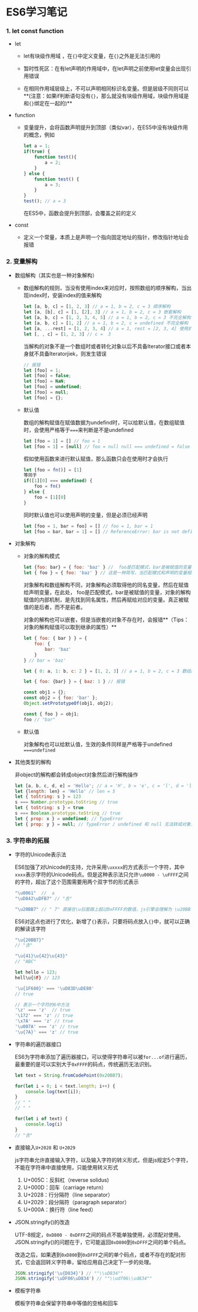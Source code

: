 # ES6学习笔记

### 1. let const function

* let

  * let有块级作用域 ，在`{}`中定义变量，在`{}`之外是无法引用的

  * 暂时性死区：在有let声明的作用域中，在let声明之前使用let变量会出现引用错误
  * 在相同作用域层级上，不可以声明相同标识名变量。但是层级不同则可以**(注意：如果if判断语句没有`{}`，那么就没有块级作用域，块级作用域是和`{}`绑定在一起的)**

* function

  * 变量提升，会将函数声明提升到顶部（类似var），在ES5中没有块级作用的概念，例如

    ````js
    let a = 1;
    if(true) {
        function test(){
            a = 2;
        }
    } else {
        function test() {
            a = 3;
        }
    }
    test(); // a = 3
    ````

    在ES5中，函数会提升到顶部，会覆盖之前的定义

* const
  
  * 定义一个常量，本质上是声明一个指向固定地址的指针，修改指针地址会报错

### 2. 变量解构

* 数组解构（其实也是一种对象解构）

  * 数组解构的规则，当没有使用index来对应时，按照数组的顺序解构，当出现index时，安装index的值来解构

    ```js
    let [a, b, c] = [1, 2, 3] // a = 1, b = 2, c = 3 顺序解构
    let [a, [b], c] = [1, [2], 3] // a = 1, b = 2, c = 3 嵌套解构
    let [a, b, c] = [1, 2, 3, 4, 5] // a = 1, b = 2, c = 3 不完全解构
    let [a, b, c] = [1, 2] // a = 1, b = 2, c = undefined 不完全解构
    let [a, ...rest] = [1, 2, 3, 4] // a = 1, rest = [2, 3, 4] 使用扩展符来进行解构的赋值
    let [, , c] = [1, 2, 3] // c =  3 
    ```

    

    当解构的对象不是一个数组时或者转化对象以后不具备Iterator接口或者本身就不具备Iteratorjiek，则发生错误

    ```js
    // 报错
    let [foo] = 1;
    let [foo] = false;
    let [foo] = NaN;
    let [foo] = undefined;
    let [foo] = null;
    let [foo] = {};
    ```

  * 默认值
  
    数组的解构赋值在赋值数据为undefind时，可以给默认值，在数组赋值时，会使用严格等于`===`来判断是不是undefined
  
    ```js
    let [foo = 1] = [] // foo = 1
    let [foo = 1] = [null] // foo = null null === undefined = false
    ```
  
    假如使用函数来进行默认赋值，那么函数只会在使用时才会执行
  
    ```js
    let [foo = fn()] = [1] 
    等同于
    if([1][0] === undefined) {
        foo = fn()
    } else {
        foo = [1][0]
    }
    ```
  
    同时默认值也可以使用声明的变量，但是必须已经声明
  
    ```js
    let [foo = 1, bar = foo] = [] // foo = 1, bar = 1
    let [foo = bar, bar = 1] = [] // ReferenceError: bar is not defined
    ```
  
    

* 对象解构

  * 对象的解构模式

    ```js
    let {foo: bar} = { foo: 'baz' } //  foo是匹配模式，bar是被赋值的变量
    let { foo } = { foo: 'baz' } // 这是一种简写，当匹配模式和声明的变量相同时，可以简写
    ```

    对象解构和数组解构不同，对象解构必须取得他的同名变量，然后在赋值给声明变量，在此处， foo是匹配模式，bar是被赋值的变量，对象的解构赋值的内部机制，是先找到同名属性，然后再赋给对应的变量。真正被赋值的是后者，而不是前者。

    对象的解构也可以嵌套，但是当嵌套的对象不存在时，会报错**（Tips：对象的解构赋值可以取到继承的属性）**

    ```js
    let { foo: { bar } } = {
        foo: {
            bar: 'baz'
        }
    } // bar = 'baz' 
    
    let { 0: a, 1: b, c: 2 } = [1, 2, 3] // a = 1, b = 2, c = 3 数组的本质还是对象，所以可以使用对象解构
    
    let { foo: {bar} } = { baz: 1 } // 报错
    
    const obj1 = {};
    const obj2 = { foo: 'bar' };
    Object.setPrototypeOf(obj1, obj2);
    
    const { foo } = obj1;
    foo // "bar"
    ```

  * 默认值

    对象解构也可以给默认值，生效的条件同样是严格等于undefined `===undefined`

* 其他类型的解构

  非object的解构都会转成object对象然后进行解构操作

  ```js
  let [a, b, c, d, e] = 'Hello'; // a = 'H', b = 'e', c = 'l', d = 'l', e = 'o'
  let {length: len} = 'Hello' // len = 5
  let { toString: s } = 123
  s === Number.prototype.toString // true
  let { toString: s } = true
  s === Boolean.prototype.toString // true
  let { prop: x } = undefined; // TypeError
  let { prop: y } = null; // TypeError / undefined 和 null 无法转成对象，所以对它们进行解构赋值，都会报错
  ```

### 3. 字符串的拓展

* 字符的Unicode表示法

  ES6加强了对Unicode的支持，允许采用`\uxxxx`的方式表示一个字符，其中`xxxx`表示字符的Unicode码点。但是这种表示法只允许`\u0000 - \uFFFF`之间的字符，超出了这个范围需要用两个双字节的形式表示

  ```js
  "\u0061"  //  a
  "\uD842\uDFB7" // "𠮷"
  
  "\u20BB7" // " 7" 直接在\u后面跟上超过0xFFFF的数值，js引擎会理解为 \u20BB + 7
  ```

  ES6对这点也进行了优化，新增了`{}`表示，只要将码点放入`{}`中，就可以正确的解读该字符

  ```js
  "\u{20BB7}"
  // "𠮷"
  
  "\u{41}\u{42}\u{43}"
  // "ABC"
  
  let hello = 123;
  hell\u{6F} // 123
  
  '\u{1F680}' === '\uD83D\uDE80'
  // true
  
  // 表示一个字符的6中方法
  '\z' === 'z'  // true
  '\172' === 'z' // true
  '\x7A' === 'z' // true
  '\u007A' === 'z' // true
  '\u{7A}' === 'z' // true 
  ```

* 字符串的遍历器接口

  ES6为字符串添加了遍历器接口，可以使得字符串可以被`for...of`进行遍历，最重要的是可以实别大于`0xFFFF`的码点，传统遍历无法识别。

  ```js
  let text = String.fromCodePoint(0x20BB7);
  
  for(let i = 0; i < text.length; i++) {
      console.log(text[i]);
  }
  // " "
  // " "
  
  for(let i of text) {
      console.log(i)
  }
  // "𠮷"
  ```

* 直接输入`U+2028` 和 `U+2029`

  js字符串允许直接输入字符，以及输入字符的转义形式，但是js规定5个字符，不能在字符串中直接使用，只能使用转义形式

  1. U+005C：反斜杠（reverse solidus)
  2. U+000D：回车（carriage return）
  3. U+2028：行分隔符（line separator）
  4. U+2029：段分隔符（paragraph separator）
  5. U+000A：换行符（line feed）

* JSON.stringify()的改造

  UTF-8规定，`0xD800 - 0xDFFF`之间的码点不能单独使用，必须配对使用。JSON.stringify()的问题在于，它可能返回``0xD800``到`0xDFFF`之间的单个码点。

  改造之后，如果遇到`0xD800`到`0xDFFF`之间的单个码点，或者不存在的配对形式，它会返回转义字符串，留给应用自己决定下一步的处理。

  ```js
  JSON.stringify('\u{D834}') // ""\\uD834""
  JSON.stringify('\uDF06\uD834') // ""\\udf06\\ud834""
  ```

* 模板字符串

  模板字符串会保留字符串中等值的空格和回车